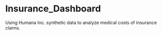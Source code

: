 # Insurance_Dashboard
Using Humana Inc. synthetic data to analyze medical costs of insurance claims.
